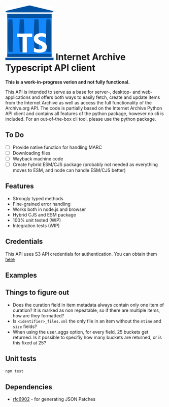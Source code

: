 

# ![Logo](./internet-archive-ts-logo.svg) Internet Archive Typescript API client

**This is a work-in-progress verion and not fully functional.**

This API is intended to serve as a base for server-, desktop- and web-applications and offers both ways to easily fetch, create and update items from the Internet Archive as well as access the full functionality of the Archive.org API.
The code is partially based on the Internet Archive Python API client and contains all features of the python package, however no cli is included. For an out-of-the-box cli tool, please use the python package.

## To Do

- [ ] Provide native function for handling MARC
- [ ] Downloading files
- [ ] Wayback machine code
- [ ] Create hybrid ESM/CJS package (probably not needed as everything moves to ESM, and node can handle ESM/CJS better)

## Features

- Strongly typed methods
- Fine-grained error handling
- Works both in node.js and browser
- Hybrid CJS and ESM package
- 100% unit tested (WIP)
- Integration tests (WIP)

## Credentials

This API uses S3 API credentials for authentication. You can obtain them [here](https://archive.org/account/s3.php)

## Examples


## Things to figure out

- Does the curation field in item metadata always contain only one item of curation?
  It is marked as non repeatable, so if there are multiple items, how are they formatted?
- Is `<identifier>_files.xml` the only file in an item without the `mtime` and `size` fields?
- When using the user_aggs option, for every field, 25 buckets get returned. Is it possible to specifiy how many buckets are returned, or is this fixed at 25?

## Unit tests

```bash
npm test
```

## Dependencies

- [rfc6902]() - for generating JSON Patches